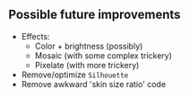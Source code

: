 ## Possible future improvements
 - Effects:
	- Color + brightness (possibly)
	- Mosaic (with some complex trickery)
	- Pixelate (with more trickery)
 - Remove/optimize `Silhouette`
 - Remove awkward 'skin size ratio' code